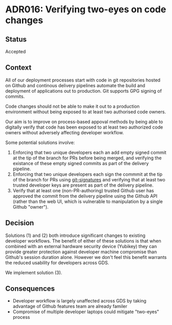 # ADR016: Verifying two-eyes on code changes

## Status

Accepted

## Context

All of our deployment processes start with code in git repositories hosted on
Github and continous delivery pipelines automate the build and deployment of
applications out to production. Git supports GPG signing of commits.

Code changes should not be able to make it out to a production environment
without being exposed to at least two authorised code owners.

Our aim is to improve on process-based appoval methods by being able to
digitally verify that code has been exposed to at least two authorized code
owners without adversely affecting developer workflow.

Some potential solutions involve:

1. Enforcing that two unique developers each an add empty signed commit at the
   tip of the branch for PRs before being merged, and verifying the existance
   of these empty signed commits as part of the delivery pipeline.
2. Enforcing that two unique developers each sign the commmit at the tip of the
   branch for PRs using
   [git-signatures](https://github.com/hashbang/git-signatures) and verifying
   that at least two trusted developer keys are present as part of the delivery
   pipeline.
3. Verify that at least one (non-PR-authoring) trusted Github user has approved
   the commit from the delivery pipeline using the Github API (rather than the
   web UI, which is vulnerable to manipulation by a single Github "owner").

## Decision

Solutions (1) and (2) both introduce significant changes to existing developer
workflows. The benefit of either of these solutions is that when combined with
an external hardware security device (Yubikey) they can provide greater
protection against developer machine compromise than Github's session duration
alone.  However we don't feel this benefit warrants the reduced usability for
developers across GDS.

We implement solution (3).

## Consequences

* Developer workflow is largely unaffected across GDS by taking advantage of
  Github features team are already familer
* Compromise of multiple developer laptops could mitigate "two-eyes" process
